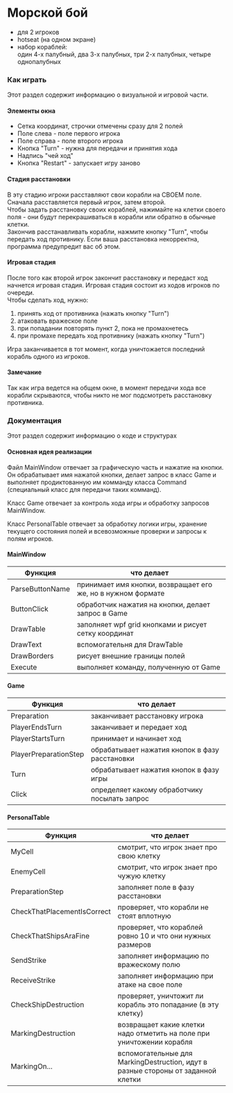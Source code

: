 ﻿# Морской бой

* для 2 игроков
* hotseat (на одном экране)
* набор кораблей:
  <br/> один 4-х палубный, два 3-х палубных, три 2-х палубных, четыре однопалубных

### Как играть

Этот раздел содержит информацию о визуальной и игровой части.

#### Элементы окна

* Сетка координат, строчки отмечены сразу для 2 полей
* Поле слева - поле первого игрока
* Поле справа - поле второго игрока
* Кнопка "Turn" - нужна для передачи и принятия хода
* Надпись "чей ход"
* Кнопка "Restart" - запускает игру заново

#### Стадия расстановки

В эту стадию игроки расставляют свои корабли на СВОЕМ поле. <br/>
Сначала расставляется первый игрок, затем второй. <br/>
Чтобы задать расстановку своих кораблей, нажимайте на клетки своего поля - они будут перекрашиваться в корабли или
обратно в обычные клетки. <br/>
Закончив расстанавливать корабли, нажмите кнопку "Turn", чтобы передать ход противнику. Если ваша расстановка
некорректна, программа предупредит вас об этом.

#### Игровая стадия

После того как второй игрок закончит расстановку и передаст ход начнется игровая стадия. Игровая стадия состоит из ходов
игроков по очереди.<br/>
Чтобы сделать ход, нужно:

1) принять ход от противника (нажать кнопку "Turn")
2) атаковать вражеское поле
3) при попадании повторять пункт 2, пока не промахнетесь
4) при промахе передать ход противнику (нажать кнопку "Turn")

Игра заканчивается в тот момент, когда уничтожается последний корабль одного из игроков.

#### Замечание

Так как игра ведется на общем окне, в момент передачи хода все корабли скрываются, чтобы никто не мог подсмотреть
расстановку противника.

### Документация

Этот раздел содержит информацию о коде и структурах

#### Основная идея реализации

Файл MainWindow отвечает за графическую часть и нажатие на кнопки. Он обрабатывает имя нажатой кнопки, делает запрос в
класс Game и выполняет продиктованную им комманду класса Command (специальный класс для передачи таких комманд). <br/>

Класс Game отвечает за контроль хода игры и обработку запросов MainWindow.
<br/>

Класс PersonalTable отвечает за обработку логики игры, хранение текущего состояния полей и всевозможные проверки и
запросы к полям игроков.

#### MainWindow

| Функция         | что делает                                                   |
|-----------------|--------------------------------------------------------------|
| ParseButtonName | принимает имя кнопки, возвращает его же, но в нужном формате |
| ButtonClick     | обработчик нажатия на кнопки, делает запрос в Game           |
| DrawTable       | заполняет wpf grid кнопками и рисует сетку координат         |
| DrawText        | вспомогательня для DrawTable                                 |
| DrawBorders     | рисует внешние границы полей                                 |
| Execute         | выполняет команду, полученную от Game                        |

#### Game

| Функция               | что делает                                     |
|-----------------------|------------------------------------------------|
| Preparation           | заканчивает расстановку игрока                 |
| PlayerEndsTurn        | заканчивает и передает ход                     |
| PlayerStartsTurn      | принимает и начинает ход                       |
| PlayerPreparationStep | обрабатывает нажатия кнопок в фазу расстановки |
| Turn                  | обрабатывает нажатия кнопок в фазу игры        |
| Click                 | определяет какому обработчику посылать запрос  |

#### PersonalTable

| Функция                     | что делает                                                                       |
|-----------------------------|----------------------------------------------------------------------------------|
| MyCell                      | смотрит, что игрок знает про свою клетку                                         |
| EnemyCell                   | смотрит, что игрок знает про чужую клетку                                        |
| PreparationStep             | заполняет поле в фазу расстановки                                                |
| CheckThatPlacementIsCorrect | проверяет, что корабли не стоят вплотную                                         |
| CheckThatShipsAraFine       | проверяет, что кораблей ровно 10 и что они нужных размеров                       |
| SendStrike                  | заполняет информацию по вражескому полю                                          |
| ReceiveStrike               | заполняет информацию при атаке на свое поле                                      |
| CheckShipDestruction        | проверяет, уничтожит ли корабль это попадание (в эту клетку)                     |
| MarkingDestruction          | возвращает какие клетки надо отметить на поле при уничтожении корабля            |
| MarkingOn...                | вспомогательные для MarkingDestruction, идут в разные стороны от заданной клетки |